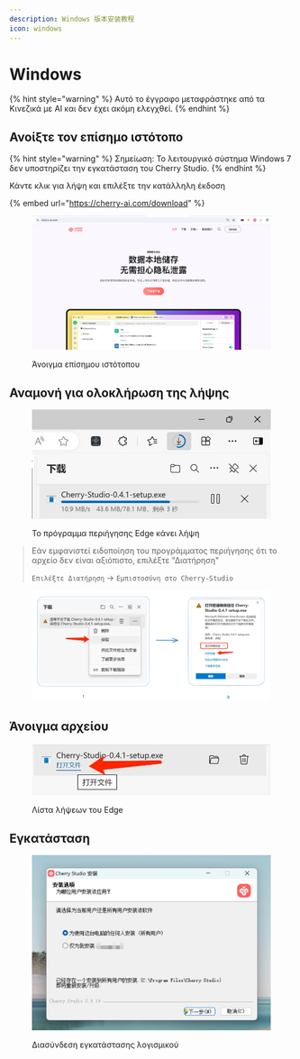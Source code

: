 ```yaml
---
description: Windows 版本安装教程
icon: windows
---
```

# Windows


{% hint style="warning" %}
Αυτό το έγγραφο μεταφράστηκε από τα Κινεζικά με AI και δεν έχει ακόμη ελεγχθεί.
{% endhint %}




## Ανοίξτε τον επίσημο ιστότοπο

{% hint style="warning" %}
Σημείωση: Το λειτουργικό σύστημα Windows 7 δεν υποστηρίζει την εγκατάσταση του Cherry Studio.
{% endhint %}

Κάντε κλικ για λήψη και επιλέξτε την κατάλληλη έκδοση

{% embed url="https://cherry-ai.com/download" %}

<figure><img src="../../.gitbook/assets/image (1) (1) (1) (1) (1).png" alt=""><figcaption><p>Άνοιγμα επίσημου ιστότοπου</p></figcaption></figure>

## Αναμονή για ολοκλήρωση της λήψης

<figure><img src="../../.gitbook/assets/download.webp" alt="" width="563"><figcaption><p>Το πρόγραμμα περιήγησης Edge κάνει λήψη</p></figcaption></figure>

> Εάν εμφανιστεί ειδοποίηση του προγράμματος περιήγησης ότι το αρχείο δεν είναι αξιόπιστο, επιλέξτε "Διατήρηση"
>
> `Επιλέξτε Διατήρηση` → `Εμπιστοσύνη στο Cherry-Studio`

<figure><img src="../../.gitbook/assets/image (1) (1) (1) (1) (1) (1) (1) (1) (1) (1) (1).png" alt=""><figcaption></figcaption></figure>

## Άνοιγμα αρχείου

<figure><img src="../../.gitbook/assets/download (1).webp" alt="" width="563"><figcaption><p>Λίστα λήψεων του Edge</p></figcaption></figure>

## Εγκατάσταση

<figure><img src="../../.gitbook/assets/image (2) (1) (1) (1) (1).png" alt=""><figcaption><p>Διασύνδεση εγκατάστασης λογισμικού</p></figcaption></figure>